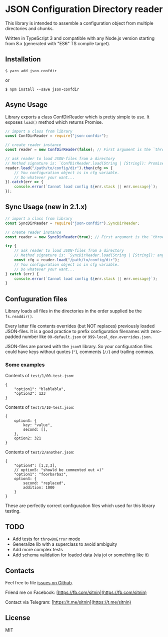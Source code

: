 # JSON Configuration Directory reader

This library is intended to assemble a configuration object from multiple directories and chunks.

Written in TypeScript 3 and compatible with any Node.js version starting from 8.x (generated with "ES6" TS compile target).

## Installation

    $ yarn add json-confdir

or

    $ npm install --save json-confdir

## Async Usage

Library exports a class ConfDirReader which is pretty simple to use. It exposes `load()` method which returns Promise.

```javascript
// import a class from library
const ConfDirReader = require("json-confdir");

// create reader instance
const reader = new ConfDirReader(false); // First argument is the `throwOnError` flag which is set to `false` by default

// ask reader to load JSON-files from a directory
// Method signature is: `ConfDirReader.load(String | [String]): Promise<any>`
reader.load("/path/to/config/dir").then(cfg => {
    // You configuration object is in cfg variable.
    // Do whatever your want...
}).catch(err => {
    console.error(`Cannot load config ${err.stack || err.message}`);
});
```

## Sync Usage (new in 2.1.x)

```javascript
// import a class from library
const SyncDirReader = require("json-confdir").SyncDirReader;

// create reader instance
const reader = new SyncDirReader(true); // First argument is the `throwOnError` flag which is set to `false` by default

try {
    // ask reader to load JSON-files from a directory
    // Method signature is: `SyncDirReader.load(String | [String]): any`
    const cfg = reader.load("/path/to/config/dir");
    // You configuration object is in cfg variable.
    // Do whatever your want...
} catch (err) {
    console.error(`Cannot load config ${err.stack || err.message}`);
}
```


## Confuguration files

Library loads all files in the directories in the order supplied be the `fs.readdir()`.

Every latter file contents overrides (but NOT replaces) previously loaded JSON-files.
It is a good practice to prefix configuration filenames with zero-padded number like `00-default.json` or `999-local_dev.overrides.json`.

JSON-files are parsed with the `json5` library. So your configuration files could have keys without quotes (`"`), comments (`//`) and trailing commas.

### Some examples

Contents of `test/1/00-test.json`:

```json5
{
    "option1": "blablabla",
    "option2": 123
}
```

Contents of `test/1/10-test.json`:

```json5
{
    option3: {
        key: "value",
        second: [],
    },
    option2: 321
}
```

Contents of `test/2/another.json`:

```json5
{
    "option4": [1,2,3],
    // option5: "showld be commented out =)"
    "option1": "foorbarbaz",
    option3: {
        second: "replaced",
        addition: 1000
    }
}
```

These are perfectly correct configuration files which used for this library testing.

## TODO

* Add tests for `throwOnError` mode
* Generalize lib with a superclass to avoid ambiguity
* Add more complex tests
* Add schema validation for loaded data (via joi or something like it)

## Contacts

Feel free to file [issues on Github](https://github.com/sitnin/json-confdir/issues).

Friend me on Facebook: [https://fb.com/sitnin](https://fb.com/sitnin)

Contact via Telegram: [https://t.me/sitnin](https://t.me/sitnin)

## License

MIT
